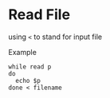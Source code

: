 # Read File

using `<` to stand for input file

Example
```
while read p
do 
  echo $p
done < filename
```
